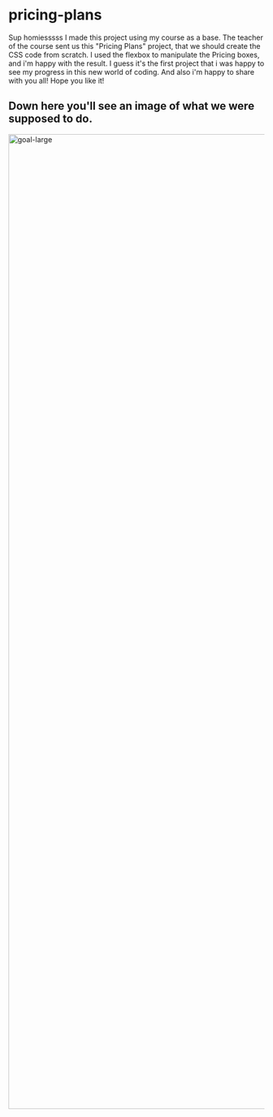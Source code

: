 # pricing-plans

Sup homiesssss
I made this project using my course as a base.
The teacher of the course sent us this "Pricing Plans" project, that we should create the CSS code from scratch. I used the flexbox to manipulate the Pricing boxes, and i'm happy with the result. I guess it's the first project that i was happy to see my progress in this new world of coding.
And also i'm happy to share with you all!
Hope you like it!

<h2>Down here you'll see an image of what we were supposed to do.</h2>

<img width="1920" alt="goal-large" src="https://github.com/user-attachments/assets/c276a868-6d38-4f9c-8eae-5566c6226c25">
